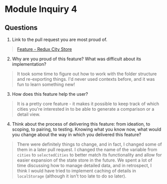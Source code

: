# Module Inquiry 4

## Questions

1. Link to the pull request you are most proud of.
> [Feature - Redux City Store](https://github.com/Lambda-School-Labs/Labs26-Citrics-FE-TeamB/pull/4)
2. Why are you proud of this feature? What was difficult about its implementation?
> It took some time to figure out how to work with the folder structure and re-exporting things. I'd never used contexts before, and it was fun to learn something new!
3. How does this feature help the user?
> It is a pretty core feature - it makes it possible to keep track of which cities you're interested in to be able to generate a comparison or a detail view. 
4. Think about the process of delivering this feature: from ideation, to scoping, to pairing, to testing. Knowing what you know now, what would you change about the way in which you delivered this feature?
> There were definitely things to change, and in fact, I changed some of them in a later pull request. I changed the name of the variable from `cities` to `selectedCities` to better match its functionality and allow for easier expansion of the state store in the future. We spent a lot of time discussing how to manage detailed data, and in retrospect, I think I would have tried to implement caching of details in `localStorage` (although it isn't too late to do so later).